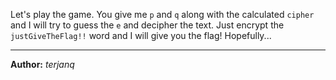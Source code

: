 Let's play the game. You give me `p` and `q` along with the calculated `cipher` and I will try to guess the `e` and decipher the text. Just encrypt the `justGiveTheFlag!!` word and I will give you the flag! Hopefully...

---
**Author:** *terjanq*

